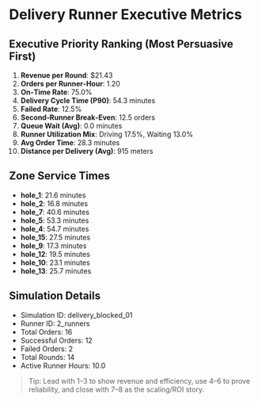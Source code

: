 # Delivery Runner Executive Metrics

## Executive Priority Ranking (Most Persuasive First)
1. **Revenue per Round**: $21.43
2. **Orders per Runner‑Hour**: 1.20
3. **On‑Time Rate**: 75.0%
4. **Delivery Cycle Time (P90)**: 54.3 minutes
5. **Failed Rate**: 12.5%
6. **Second‑Runner Break‑Even**: 12.5 orders
7. **Queue Wait (Avg)**: 0.0 minutes
8. **Runner Utilization Mix**: Driving 17.5%, Waiting 13.0%
9. **Avg Order Time**: 28.3 minutes
10. **Distance per Delivery (Avg)**: 915 meters

## Zone Service Times
- **hole_1**: 21.6 minutes
- **hole_2**: 16.8 minutes
- **hole_7**: 40.6 minutes
- **hole_5**: 53.3 minutes
- **hole_4**: 54.7 minutes
- **hole_15**: 27.5 minutes
- **hole_9**: 17.3 minutes
- **hole_12**: 19.5 minutes
- **hole_10**: 23.1 minutes
- **hole_13**: 25.7 minutes


## Simulation Details
- Simulation ID: delivery_blocked_01
- Runner ID: 2_runners
- Total Orders: 16
- Successful Orders: 12
- Failed Orders: 2
- Total Rounds: 14
- Active Runner Hours: 10.0

> Tip: Lead with 1–3 to show revenue and efficiency, use 4–6 to prove reliability, and close with 7–8 as the scaling/ROI story.

